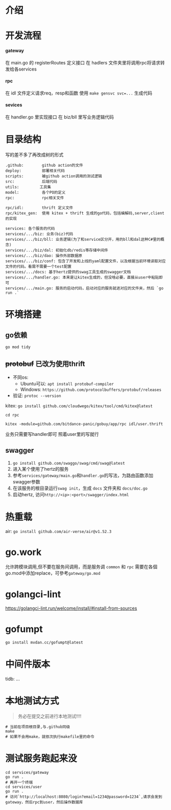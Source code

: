 # 介绍

# 开发流程
#### gateway
在 main.go 的 registerRoutes 定义接口
在 hadlers 文件夹里将调用rpc将请求转发给各services
#### rpc
在 idl 文件定义请求req，resp和函数
使用 `make gensvc svc=...` 生成代码
#### sevices
在 handler.go 里实现接口
在 biz/bll 里写业务逻辑代码

# 目录结构
写的差不多了再改成树的形式
```
.github:        github action的文件
deploy:         部署相关代码
scripts:        被github action调用的测试逻辑
src:            后端代码
utils:         工具集
model:          各个PO的定义
rpc:            rpc相关文件

rpc/idl:        thrift 定义文件
rpc/kitex_gen:  使用 kitex + thrift 生成的go代码，包括编解码,server,client的实现

services: 各个服务的代码
services/.../biz: 业务(biz)代码
services/.../biz/bll: 业务逻辑(为了和service区分开，用的bll和dal这种C#里的概念)
services/.../biz/dal: 初始化db/redis等存储中间件
services/.../biz/dao: 操作外部数据原
services/.../biz/conf: 包含了开发和上线的yaml配置文件，以及根据当前环境读取对应文件的代码。看需不需要一个test配置
services/.../docs: 基于hertz提供的swag工具生成的swagger文档
services/.../handler.go: 本来是让kitex生成的，但没啥必要，直接从user中粘贴即可
services/.../main.go: 服务的启动代码，启动对应的服务就进对应的文件夹，然后 `go run .`
```


# 环境搭建
## go依赖
`go mod tidy`

## ~~protobuf~~ 已改为使用thrift
- 不同os:
    - Ubuntu可以: `apt install protobuf-compiler`
    - Windows: `https://github.com/protocolbuffers/protobuf/releases`
- 验证: `protoc --version`

kitex: `go install github.com/cloudwego/kitex/tool/cmd/kitex@latest`
```shell
cd rpc

kitex -module=github.com/bitdance-panic/gobuy/app/rpc idl/user.thrift
```
业务只需要写handler即可
照着user里的写就行


## swagger

1. `go install github.com/swaggo/swag/cmd/swag@latest`
2. 进入某个使用了hertz的服务
2. 参考`services/gateway/main.go`和`handler.go`的写法，为路由函数添加swagger参数
3. 在该服务的根目录运行`swag init`，生成 `docs` 文件夹和 `docs/doc.go `
4. 启动hertz, 访问`http://<ip>:<port>/swagger/index.html`

# 热重载
air: `go install github.com/air-verse/air@v1.52.3`



# go.work
允许跨模块调用,但不要在服务间调用，而是服务调 `common` 和 `rpc`
需要在各個go.mod中添加replace，可參考`gateway/go.mod`


# golangci-lint
https://golangci-lint.run/welcome/install/#install-from-sources


# gofumpt
`go install mvdan.cc/gofumpt@latest`


# 中间件版本
tidb: ...


# 本地测试方式
> 务必在提交之前进行本地测试!!!!
```
# 当前在项目根目录,与.github同级
make
# 如果不会用make，就依次执行makefile里的命令
```

# 测试服务跑起来没
```
cd services/gateway
go run .
# 再开一个终端
cd services/user
go run .
# 访问`http://localhost:8080/login?email=1234@password=1234`,请求会发到gateway，然后rpc到user，然后操作数据库
```
